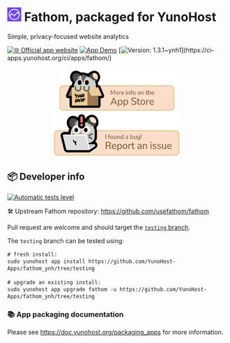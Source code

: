 <!--
N.B.: This README was automatically generated by <https://github.com/YunoHost/apps_tools/blob/main/readme_generator>
It shall NOT be edited by hand.
-->

<h1>
  <img src="https://raw.githubusercontent.com/YunoHost/apps/main/logos/fathom.png" width="32px" alt="Logo of Fathom">
  Fathom, packaged for YunoHost
</h1>

Simple, privacy-focused website analytics

[![🌐 Official app website](https://img.shields.io/badge/Official_app_website-darkgreen?style=for-the-badge)](https://usefathom.com/)
[![App Demo](https://img.shields.io/badge/App_Demo-blue?style=for-the-badge)](https://app.usefathom.com/demo)
[![Version: 1.3.1~ynh1](https://img.shields.io/badge/Version-1.3.1~ynh1-rgba(0,150,0,1)?style=for-the-badge)](https://ci-apps.yunohost.org/ci/apps/fathom/)

<div align="center">
<a href="https://apps.yunohost.org/app/fathom"><img height="100px" src="https://github.com/YunoHost/yunohost-artwork/raw/refs/heads/main/badges/neopossum-badges/badge_more_info_on_the_appstore.svg"/></a>
<a href="https://github.com/YunoHost-Apps/fathom_ynh/issues"><img height="100px" src="https://github.com/YunoHost/yunohost-artwork/raw/refs/heads/main/badges/neopossum-badges/badge_report_an_issue.svg"/></a>
</div>

## 📦 Developer info

[![Automatic tests level](https://apps.yunohost.org/badge/cilevel/fathom)](https://ci-apps.yunohost.org/ci/apps/fathom/)

🛠️ Upstream Fathom repository: <https://github.com/usefathom/fathom>

Pull request are welcome and should target the [`testing` branch](https://github.com/YunoHost-Apps/fathom_ynh/tree/testing).

The `testing` branch can be tested using:
```
# fresh install:
sudo yunohost app install https://github.com/YunoHost-Apps/fathom_ynh/tree/testing

# upgrade an existing install:
sudo yunohost app upgrade fathom -u https://github.com/YunoHost-Apps/fathom_ynh/tree/testing
```

### 📚 App packaging documentation

Please see <https://doc.yunohost.org/packaging_apps> for more information.